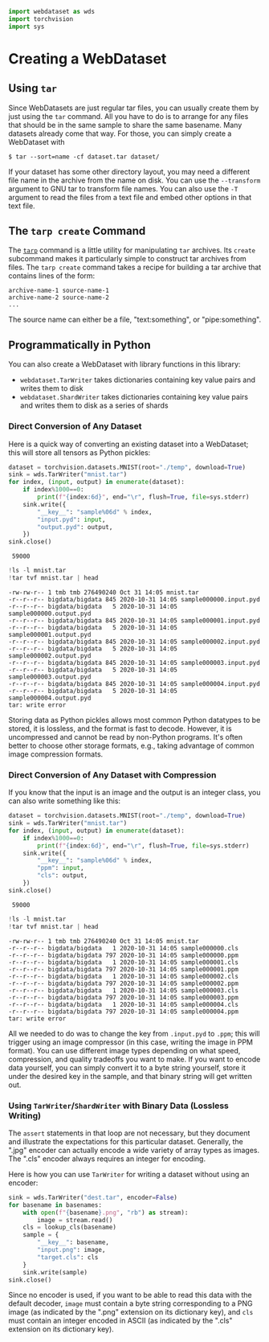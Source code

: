 ```python
import webdataset as wds
import torchvision
import sys
```

# Creating a WebDataset

## Using `tar`

Since WebDatasets are just regular tar files, you can usually create them by just using the `tar` command. All you have to do is to arrange for any files that should be in the same sample to share the same basename. Many datasets already come that way. For those, you can simply create a WebDataset with

```
$ tar --sort=name -cf dataset.tar dataset/
```

If your dataset has some other directory layout, you may need a different file name in the archive from the name on disk. You can use the `--transform` argument to GNU tar to transform file names. You can also use the `-T` argument to read the files from a text file and embed other options in that text file.

## The `tarp create` Command

The [`tarp`](https://github.com/tmbdev/tarp) command is a little utility for manipulating `tar` archives. Its `create` subcommand makes it particularly simple to construct tar archives from files. The `tarp create` command takes a recipe for building
a tar archive that contains lines of the form:

```
archive-name-1 source-name-1
archive-name-2 source-name-2
...
```

The source name can either be a file, "text:something", or "pipe:something".

## Programmatically in Python

You can also create a WebDataset with library functions in this library:

- `webdataset.TarWriter` takes dictionaries containing key value pairs and writes them to disk
- `webdataset.ShardWriter` takes dictionaries containing key value pairs and writes them to disk as a series of shards

### Direct Conversion of Any Dataset

Here is a quick way of converting an existing dataset into a WebDataset; this will store all tensors as Python pickles:


```python
dataset = torchvision.datasets.MNIST(root="./temp", download=True)
sink = wds.TarWriter("mnist.tar")
for index, (input, output) in enumerate(dataset):
    if index%1000==0:
        print(f"{index:6d}", end="\r", flush=True, file=sys.stderr)
    sink.write({
        "__key__": "sample%06d" % index,
        "input.pyd": input,
        "output.pyd": output,
    })
sink.close()
```

     59000


```python
!ls -l mnist.tar
!tar tvf mnist.tar | head
```

    -rw-rw-r-- 1 tmb tmb 276490240 Oct 31 14:05 mnist.tar
    -r--r--r-- bigdata/bigdata 845 2020-10-31 14:05 sample000000.input.pyd
    -r--r--r-- bigdata/bigdata   5 2020-10-31 14:05 sample000000.output.pyd
    -r--r--r-- bigdata/bigdata 845 2020-10-31 14:05 sample000001.input.pyd
    -r--r--r-- bigdata/bigdata   5 2020-10-31 14:05 sample000001.output.pyd
    -r--r--r-- bigdata/bigdata 845 2020-10-31 14:05 sample000002.input.pyd
    -r--r--r-- bigdata/bigdata   5 2020-10-31 14:05 sample000002.output.pyd
    -r--r--r-- bigdata/bigdata 845 2020-10-31 14:05 sample000003.input.pyd
    -r--r--r-- bigdata/bigdata   5 2020-10-31 14:05 sample000003.output.pyd
    -r--r--r-- bigdata/bigdata 845 2020-10-31 14:05 sample000004.input.pyd
    -r--r--r-- bigdata/bigdata   5 2020-10-31 14:05 sample000004.output.pyd
    tar: write error


Storing data as Python pickles allows most common Python datatypes to be stored, it is lossless, and the format is fast to decode.
However, it is uncompressed and cannot be read by non-Python programs. It's often better to choose other storage formats, e.g.,
taking advantage of common image compression formats.

### Direct Conversion of Any Dataset with Compression

If you know that the input is an image and the output is an integer class, you can also write something like this:


```python
dataset = torchvision.datasets.MNIST(root="./temp", download=True)
sink = wds.TarWriter("mnist.tar")
for index, (input, output) in enumerate(dataset):
    if index%1000==0:
        print(f"{index:6d}", end="\r", flush=True, file=sys.stderr)
    sink.write({
        "__key__": "sample%06d" % index,
        "ppm": input,
        "cls": output,
    })
sink.close()
```

     59000


```python
!ls -l mnist.tar
!tar tvf mnist.tar | head
```

    -rw-rw-r-- 1 tmb tmb 276490240 Oct 31 14:05 mnist.tar
    -r--r--r-- bigdata/bigdata   1 2020-10-31 14:05 sample000000.cls
    -r--r--r-- bigdata/bigdata 797 2020-10-31 14:05 sample000000.ppm
    -r--r--r-- bigdata/bigdata   1 2020-10-31 14:05 sample000001.cls
    -r--r--r-- bigdata/bigdata 797 2020-10-31 14:05 sample000001.ppm
    -r--r--r-- bigdata/bigdata   1 2020-10-31 14:05 sample000002.cls
    -r--r--r-- bigdata/bigdata 797 2020-10-31 14:05 sample000002.ppm
    -r--r--r-- bigdata/bigdata   1 2020-10-31 14:05 sample000003.cls
    -r--r--r-- bigdata/bigdata 797 2020-10-31 14:05 sample000003.ppm
    -r--r--r-- bigdata/bigdata   1 2020-10-31 14:05 sample000004.cls
    -r--r--r-- bigdata/bigdata 797 2020-10-31 14:05 sample000004.ppm
    tar: write error


All we needed to do was to change the key from `.input.pyd` to `.ppm`; this will trigger using an image compressor (in this case, writing the image in PPM format). You can use different image types depending on what speed, compression, and quality tradeoffs you want to make. If you want to encode data yourself, you can simply convert it to a byte string yourself, store it under the desired key in the sample, and that binary string will get written out.

### Using `TarWriter`/`ShardWriter` with Binary Data (Lossless Writing)

The `assert` statements in that loop are not necessary, but they document and illustrate the expectations for this
particular dataset. Generally, the ".jpg" encoder can actually encode a wide variety of array types as images. The
".cls" encoder always requires an integer for encoding.

Here is how you can use `TarWriter` for writing a dataset without using an encoder:

```Python
sink = wds.TarWriter("dest.tar", encoder=False)
for basename in basenames:
    with open(f"{basename}.png", "rb") as stream):
        image = stream.read()
    cls = lookup_cls(basename)
    sample = {
        "__key__": basename,
        "input.png": image,
        "target.cls": cls
    }
    sink.write(sample)
sink.close()
```

Since no encoder is used, if you want to be able to read this data with the default decoder, `image` must contain a byte string corresponding to a PNG image (as indicated by the ".png" extension on its dictionary key), and `cls` must contain an integer encoded in ASCII (as indicated by the ".cls" extension on its dictionary key).
